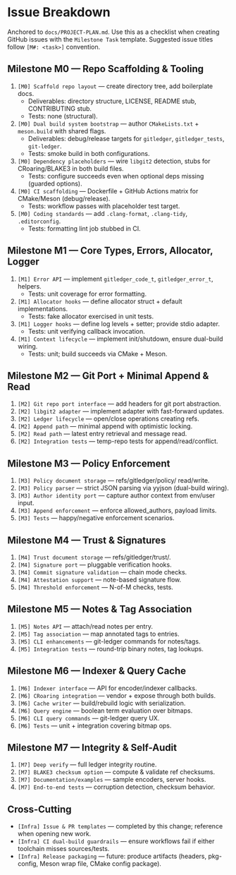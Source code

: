 # Issue Breakdown

Anchored to `docs/PROJECT-PLAN.md`. Use this as a checklist when creating GitHub issues with the `Milestone Task` template. Suggested issue titles follow `[M#: <task>]` convention.

## Milestone M0 — Repo Scaffolding & Tooling

1. `[M0] Scaffold repo layout` — create directory tree, add boilerplate docs.
   - Deliverables: directory structure, LICENSE, README stub, CONTRIBUTING stub.
   - Tests: none (structural).
2. `[M0] Dual build system bootstrap` — author `CMakeLists.txt` + `meson.build` with shared flags.
   - Deliverables: debug/release targets for `gitledger`, `gitledger_tests`, `git-ledger`.
   - Tests: smoke build in both configurations.
3. `[M0] Dependency placeholders` — wire `libgit2` detection, stubs for CRoaring/BLAKE3 in both build files.
   - Tests: configure succeeds even when optional deps missing (guarded options).
4. `[M0] CI scaffolding` — Dockerfile + GitHub Actions matrix for CMake/Meson (debug/release).
   - Tests: workflow passes with placeholder test target.
5. `[M0] Coding standards` — add `.clang-format`, `.clang-tidy`, `.editorconfig`.
   - Tests: formatting lint job stubbed in CI.

## Milestone M1 — Core Types, Errors, Allocator, Logger

1. `[M1] Error API` — implement `gitledger_code_t`, `gitledger_error_t`, helpers.
   - Tests: unit coverage for error formatting.
2. `[M1] Allocator hooks` — define allocator struct + default implementations.
   - Tests: fake allocator exercised in unit tests.
3. `[M1] Logger hooks` — define log levels + setter; provide stdio adapter.
   - Tests: unit verifying callback invocation.
4. `[M1] Context lifecycle` — implement init/shutdown, ensure dual-build wiring.
   - Tests: unit; build succeeds via CMake + Meson.

## Milestone M2 — Git Port + Minimal Append & Read

1. `[M2] Git repo port interface` — add headers for git port abstraction.
2. `[M2] libgit2 adapter` — implement adapter with fast-forward updates.
3. `[M2] Ledger lifecycle` — open/close operations creating refs.
4. `[M2] Append path` — minimal append with optimistic locking.
5. `[M2] Read path` — latest entry retrieval and message read.
6. `[M2] Integration tests` — temp-repo tests for append/read/conflict.

## Milestone M3 — Policy Enforcement

1. `[M3] Policy document storage` — refs/gitledger/policy/<L> read/write.
2. `[M3] Policy parser` — strict JSON parsing via yyjson (dual-build wiring).
3. `[M3] Author identity port` — capture author context from env/user input.
4. `[M3] Append enforcement` — enforce allowed_authors, payload limits.
5. `[M3] Tests` — happy/negative enforcement scenarios.

## Milestone M4 — Trust & Signatures

1. `[M4] Trust document storage` — refs/gitledger/trust/<L>.
2. `[M4] Signature port` — pluggable verification hooks.
3. `[M4] Commit signature validation` — chain mode checks.
4. `[M4] Attestation support` — note-based signature flow.
5. `[M4] Threshold enforcement` — N-of-M checks, tests.

## Milestone M5 — Notes & Tag Association

1. `[M5] Notes API` — attach/read notes per entry.
2. `[M5] Tag association` — map annotated tags to entries.
3. `[M5] CLI enhancements` — git-ledger commands for notes/tags.
4. `[M5] Integration tests` — round-trip binary notes, tag lookups.

## Milestone M6 — Indexer & Query Cache

1. `[M6] Indexer interface` — API for encoder/indexer callbacks.
2. `[M6] CRoaring integration` — vendor + expose through both builds.
3. `[M6] Cache writer` — build/rebuild logic with serialization.
4. `[M6] Query engine` — boolean term evaluation over bitmaps.
5. `[M6] CLI query commands` — git-ledger query UX.
6. `[M6] Tests` — unit + integration covering bitmap ops.

## Milestone M7 — Integrity & Self-Audit

1. `[M7] Deep verify` — full ledger integrity routine.
2. `[M7] BLAKE3 checksum option` — compute & validate ref checksums.
3. `[M7] Documentation/examples` — sample encoders, server hooks.
4. `[M7] End-to-end tests` — corruption detection, checksum behavior.

## Cross-Cutting

- `[Infra] Issue & PR templates` — completed by this change; reference when opening new work.
- `[Infra] CI dual-build guardrails` — ensure workflows fail if either toolchain misses sources/tests.
- `[Infra] Release packaging` — future: produce artifacts (headers, pkg-config, Meson wrap file, CMake config package).
